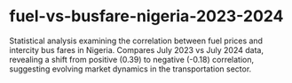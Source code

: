 # fuel-vs-busfare-nigeria-2023-2024
Statistical analysis examining the correlation between fuel prices and intercity bus fares in Nigeria. Compares July 2023 vs July 2024 data, revealing a shift from positive (0.39) to negative (-0.18) correlation, suggesting evolving market dynamics in the transportation sector.
